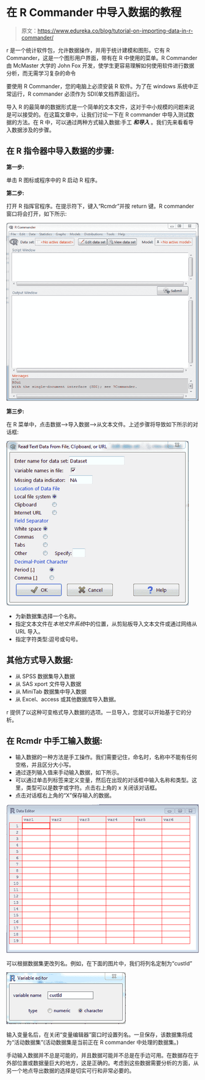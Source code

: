 # 在 R Commander 中导入数据的教程

> 原文：<https://www.edureka.co/blog/tutorial-on-importing-data-in-r-commander/>

r 是一个统计软件包，允许数据操作，并用于统计建模和图形。它有 R Commander，这是一个图形用户界面，带有在 R 中使用的菜单。R Commander 由 McMaster 大学的 John Fox 开发，使学生更容易理解如何使用软件进行数据分析，而无需学习复杂的命令

要使用 R Commander，您的电脑上必须安装 R 软件。为了在 windows 系统中正常运行，R commander 必须作为 SDI(单文档界面)运行。

导入 R 的最简单的数据形式是一个简单的文本文件，这对于中小规模的问题来说是可以接受的。在这篇文章中，让我们讨论一下在 R commander 中导入测试数据的方法。在 R 中，可以通过两种方式输入数据:手工 ***和导入*** 。我们先来看看导入数据涉及的步骤。

## **在 R 指令器中导入数据的步骤:**

**第一步:**

单击 R 图标或程序中的 R 启动 R 程序。

**第二步:**

打开 R 指挥官程序。在提示符下，键入“Rcmdr”并按 return 键。R commander 窗口将会打开，如下所示:

[![bar-tutimg2](img/a048d7e3008b5e15d99e87563d9977f0.png)](https://cdn.edureka.co/blog/wp-content/uploads/2014/01/bar-tutimg2.png)

**第三步:**

在 R 菜单中，点击数据–>导入数据–>从文本文件。上述步骤将导致如下所示的对话框:

[![bar-tutimg3](img/941feb85d66d2e4e70e5354291a1b6b3.png)](https://cdn.edureka.co/blog/wp-content/uploads/2014/01/bar-tutimg3.png)

*   为新数据集选择一个名称。
*   指定文本文件在*本地文件系统*中的位置，从剪贴板导入文本文件或通过网络从 URL 导入。
*   指定字符类型:逗号或句号。

## **其他方式导入数据:**

*   从 SPSS 数据集导入数据
*   从 SAS xport 文件导入数据
*   从 MiniTab 数据集中导入数据
*   从 Excel、access 或其他数据库导入数据。

r 提供了以这种可变格式导入数据的选项。一旦导入，您就可以开始基于它的分析。

## **在 Rcmdr 中手工输入数据:**

*   输入数据的一种方法是手工操作。我们需要记住，命名时，名称中不能有任何空格，并且区分大小写。
*   通过逐列输入值来手动输入数据，如下所示。
*   可以通过单击列标签来定义变量，然后在出现的对话框中输入名称和类型。这里，类型可以是数字或字符。点击右上角的 x 关闭该对话框。
*   点击对话框右上角的“X”保存输入的数据。

[![bar-tutimg4](img/cbe1e5b62f865451139e09471bd29e9d.png)](https://cdn.edureka.co/blog/wp-content/uploads/2014/01/bar-tutimg4.png)

可以根据数据集更改列名。例如，在下面的图片中，我们将列名定制为“custId”

[![bar-tutimg5](img/faf622d7e5bca79e4bc2f7a335b42c24.png)](https://cdn.edureka.co/blog/wp-content/uploads/2014/01/bar-tutimg5.png)

输入变量名后，在关闭“变量编辑器”窗口时设置列名。一旦保存，该数据集将成为“活动数据集”(活动数据集是当前正在 R commander 中处理的数据集。)

手动输入数据并不总是可能的，并且数据可能并不总是在手边可用。在数据存在于外部位置或数据量巨大的地方，这是正确的。考虑到这些数据需要分析的方面，从另一个地点导出数据的选择是切实可行和非常必要的。 